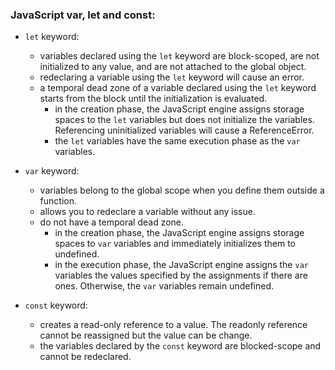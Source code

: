 <h3>JavaScript var, let and const:</h3>

- `let` keyword:
    * variables declared using the `let` keyword are block-scoped, are not initialized to any value, and are not attached to the global object.
    * redeclaring a variable using the `let` keyword will cause an error.
    * a temporal dead zone of a variable declared using the `let` keyword starts from the block until the initialization is evaluated.
        - in the creation phase, the JavaScript engine assigns storage spaces to the `let` variables but does not initialize the variables. Referencing uninitialized variables will cause a ReferenceError.
        - the `let` variables have the same execution phase as the `var` variables.

    
- `var` keyword:
    * variables belong to the global scope when you define them outside a function.
    * allows you to redeclare a variable without any issue.
    * do not have a temporal dead zone.
        - in the creation phase, the JavaScript engine assigns storage spaces to `var` variables and immediately initializes them to undefined.
        - in the execution phase, the JavaScript engine assigns the `var` variables the values specified by the assignments if there are ones. Otherwise, the `var` variables remain undefined.
- `const` keyword:
    * creates a read-only reference to a value. The readonly reference cannot be reassigned but the value can be change.
    * the variables declared by the `const` keyword are blocked-scope and cannot be redeclared.
